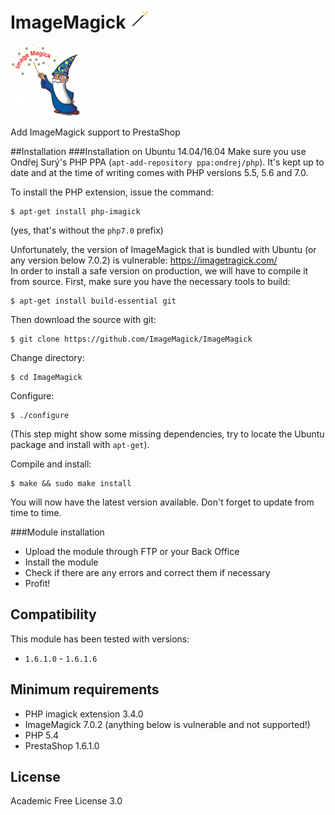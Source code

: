 # ImageMagick ![ImageMagick](/logo.gif)
![ImageMagick](/logo.png)

Add ImageMagick support to PrestaShop

##Installation
###Installation on Ubuntu 14.04/16.04
Make sure you use Ondřej Surý's PHP PPA (`apt-add-repository ppa:ondrej/php`). It's kept up to date and at the time of writing comes with PHP versions 5.5, 5.6 and 7.0.
 
To install the PHP extension, issue the command:  
```shell
$ apt-get install php-imagick
```  
(yes, that's without the `php7.0` prefix)
 
Unfortunately, the version of ImageMagick that is bundled with Ubuntu (or any version below 7.0.2) is vulnerable: https://imagetragick.com/  
In order to install a safe version on production, we will have to compile it from source.
First, make sure you have the necessary tools to build:  
```shell
$ apt-get install build-essential git
```
 
Then download the source with git:  
```shell
$ git clone https://github.com/ImageMagick/ImageMagick
```
 
Change directory:  
```shell
$ cd ImageMagick
```
 
Configure:  
```shell
$ ./configure
```  
(This step might show some missing dependencies, try to locate the Ubuntu package and install with `apt-get`).
 
Compile and install:  
```shell
$ make && sudo make install
```
 
You will now have the latest version available. Don't forget to update from time to time.
 
###Module installation
- Upload the module through FTP or your Back Office
- Install the module
- Check if there are any errors and correct them if necessary
- Profit!

## Compatibility
This module has been tested with versions:  
- `1.6.1.0` - `1.6.1.6`

## Minimum requirements
- PHP imagick extension 3.4.0
- ImageMagick 7.0.2 (anything below is vulnerable and not supported!)
- PHP 5.4
- PrestaShop 1.6.1.0

## License
Academic Free License 3.0